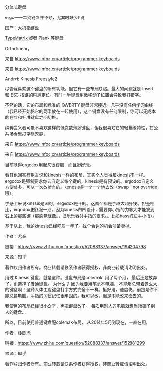 分体式键盘

ergo——二狗键盘并不好，尤其时缺少F键

国产：大拇指键盘

 

[TypeMatrix ](http://www.typematrix.com/)或者 Plank 等键盘

Ortholinear，

 

来自 <https://www.infoq.cn/article/programmer-keyboards> 

 

 

来自 <https://www.infoq.cn/article/programmer-keyboards> 

 

Andrei: Kinesis Freestyle2



尽管我喜欢这个键盘的所有功能，但它有一些布局缺陷。最大的问题就是 Insert 和 ESC 按键的尴尬定位。有时一半键盘稍微移动了位置会导致我打错字。

不然的话，它的布局和标准的 QWERTY 键盘非常接近。几乎没有任何学习曲线（我已经开始把它的两半放在一起使用），这个键盘没有任何限制，你可以无成本的在它和标准键盘之间切换。

纯粹主义者可能不喜欢这样的低克数薄膜键盘，但我很喜欢它的轻量级特性，在公共场合里打字很安静。

 

来自 <https://www.infoq.cn/article/programmer-keyboards> 

 

来自 <https://www.infoq.cn/article/programmer-keyboards> 

 



目前觉得ergodox用起来很舒服，而且挺好玩。

看其他回答有朋友说和kinesis一样的布局，其实个人觉得和kinesis不一样。ergodox是强制要求你去自定义每个键的。kinesis是有预设的。ergodox自定义方便很多，可以一次改所有的。kenesis得一个一个地去改（swap，not override哦）。

手感上来说kinesis是凹的，ergodox是平的。这两个都是手越大越好使。但是相比，ergodox更舒服一点，因为kinesis的凹设计，需要你小指的力够大才能按到右上的那些键（那感觉就像。，弦乐乐器对手指的要求。。比如bass的左手小指）。

基于以上，我的kinesis已经吃灰一年了。找个合适的机会准备卖掉。

 

作者：尤金

链接：https://www.zhihu.com/question/52088337/answer/194204798

来源：知乎

著作权归作者所有。商业转载请联系作者获得授权，非商业转载请注明出处。

用过 Kinesis 键盘，就是这种。键盘布局是colemak. 用了两个月， 最后还是放弃了，而选择了普通键盘。 为什么？ 因为我要用笔记本电脑。 不能够总带着这么大的键盘啊！这种人体工程键盘打字方式完全不一样。挺好用，速度快。前提是你不能总换电脑。手指的习惯记忆很牢固的。我可以改，但是不能改来改去的。

我使用的布局已经很小众了，再把键盘改了。 每次用别人的电脑就想当场砸了别人的键盘...

所以，目前使用普通键盘配colemak布局， 从2014年5月到现在，一直在用。



 

作者：矮脚虎

链接：https://www.zhihu.com/question/52088337/answer/152881299

来源：知乎

著作权归作者所有。商业转载请联系作者获得授权，非商业转载请注明出处。

 